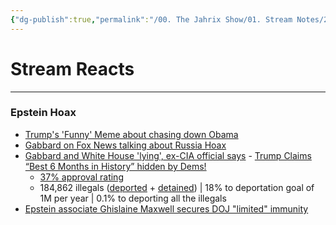 ```yaml
---
{"dg-publish":true,"permalink":"/00. The Jahrix Show/01. Stream Notes/2025-07-26/","tags":["stream"],"created":"2025-07-26T14:33:57.052-04:00","updated":"2025-08-05T07:58:55.955-04:00"}
---
```


# Stream Reacts
---
### Epstein Hoax
- [Trump's 'Funny' Meme about chasing down Obama](https://truthsocial.com/@realDonaldTrump/posts/114920238032329393)
- [Gabbard on Fox News talking about Russia Hoax](https://www.foxnews.com/video/6376164913112)
- [Gabbard and White House 'lying', ex-CIA official says](https://www.nbcnews.com/politics/national-security/gabbard-white-house-lying-intel-russian-interference-2016-ex-cia-offic-rcna220870)
- [Trump Claims “Best 6 Months in History” hidden by Dems!](https://truthsocial.com/@realDonaldTrump/posts/114911132620191745)
  - [37% approval rating](https://news.gallup.com/poll/692879/independents-drive-trump-approval-second-term-low.aspx)
  - 184,862 illegals ([deported](https://docs.google.com/spreadsheets/d/1ix6dO5KCZkvV2AR47YkJigGJ9sX1Ijhr6c5I0iYN_S8/edit?usp=sharing) + [detained](https://tracreports.org/immigration/quickfacts/detention.html)) | 18% to deportation goal of 1M per year | 0.1% to deporting all the illegals
- [Epstein associate Ghislaine Maxwell secures DOJ "limited" immunity](http://axios.com/2025/07/26/epstein-maxwell-limited-immunity-trump-doj)